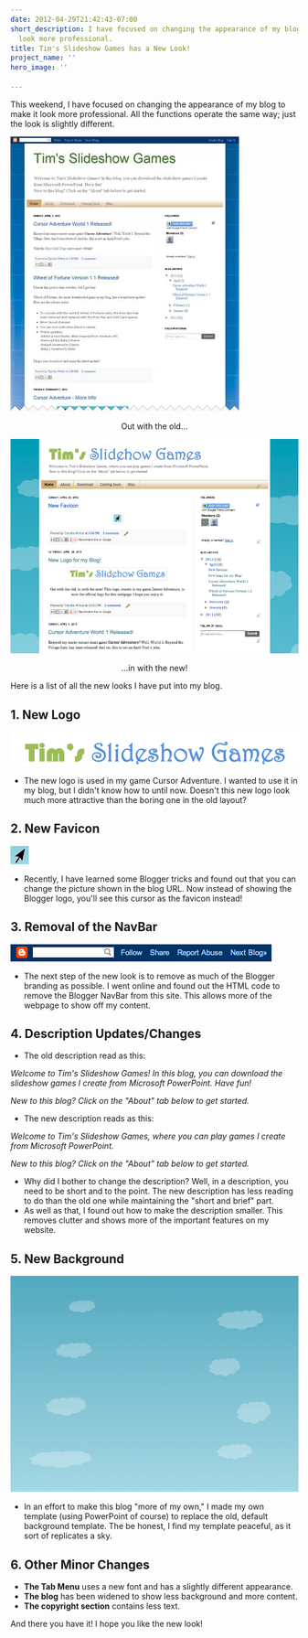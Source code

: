 ```yaml
---
date: 2012-04-29T21:42:43-07:00
short_description: I have focused on changing the appearance of my blog to make it
  look more professional.
title: Tim's Slideshow Games has a New Look!
project_name: ''
hero_image: ''

---
```

This weekend, I have focused on changing the appearance of my blog to make it look more professional. All the functions operate the same way; just the look is slightly different.

![](../images/timsslideshowgamesold2011.png)

<p align="center">Out with the old...</p>

![](../images/timsslideshowgamesapril2012.png)

<p align="center">...in with the new!</p>

Here is a list of all the new looks I have put into my blog.

## 1. New Logo

![](../images/timsslideshowgames2012-2015.png)

* The new logo is used in my game Cursor Adventure. I wanted to use it in my blog, but I didn't know how to until now. Doesn't this new logo look much more attractive than the boring one in the old layout?

## 2. New Favicon

![](../images/favicon2012.png)

* Recently, I have learned some Blogger tricks and found out that you can change the picture shown in the blog URL. Now instead of showing the Blogger logo, you'll see this cursor as the favicon instead!

## 3. Removal of the NavBar

![](../images/bloggernavbar.png)

* The next step of the new look is to remove as much of the Blogger branding as possible. I went online and found out the HTML code to remove the Blogger NavBar from this site. This allows more of the webpage to show off my content.

## 4. Description Updates/Changes

* The old description read as this:

_Welcome to Tim's Slideshow Games! In this blog, you can download the slideshow games I create from Microsoft PowerPoint. Have fun!_

_New to this blog? Click on the "About" tab below to get started._

* The new description reads as this:

_Welcome to Tim's Slideshow Games, where you can play games I create from Microsoft PowerPoint._

_New to this blog? Click on the "About" tab below to get started._

* Why did I bother to change the description? Well, in a description, you need to be short and to the point. The new description has less reading to do than the old one while maintaining the "short and brief" part.
* As well as that, I found out how to make the description smaller. This removes clutter and shows more of the important features on my website.

## 5. New Background

![](../images/bloggerskybackground.png)

* In an effort to make this blog "more of my own," I made my own template (using PowerPoint of course) to replace the old, default background template. The be honest, I find my template peaceful, as it sort of replicates a sky.

## 6. Other Minor Changes

* **The Tab Menu** uses a new font and has a slightly different appearance.
* **The blog** has been widened to show less background and more content.
* **The copyright section** contains less text.

And there you have it! I hope you like the new look!